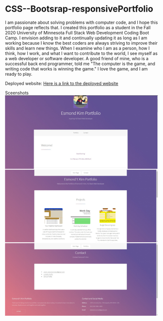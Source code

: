 # CSS--Bootsrap-responsivePortfolio

I am passionate about solving problems with computer code, and I hope this portfolio page reflects that.
I created this portfolio as a student in the Fall 2020 University of Minnesota Full Stack Web Development Coding Boot Camp. I envision adding to it and continually updating it as long as I am working because I know the best coders are always striving to improve their skills and learn new things.
When I examine who I am as a person, how I think, how I work, and what I want to contribute to the world, I see myself as a web developer or software developer. A good friend of mine, who is a successful back end programmer, told me "The computer is the game, and writing code that works is winning the game." I love the game, and I am ready to play.

Deployed website:
[Here is a link to the deployed website](https://esmondkim.github.io)

Sceenshots
![And a screenshot](/images/portfolio1.jpg)
![And a screenshot](/images/portfolio2.jpg)
![And a screenshot](/images/portfolio3.jpg)
